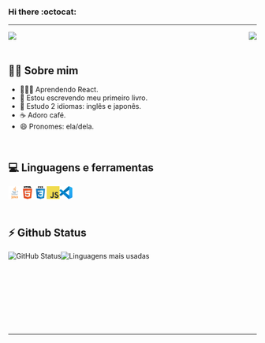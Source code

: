 ### Hi there :octocat:
---
<a target="_blank" href="mailto:analuizateixeirafernandes184@gmail.com">
  <img src="https://img.shields.io/badge/Gmail-D14836?style=for-the-badge&logo=gmail&logoColor=white" target="_blank">
</a>
<img src="https://c.tenor.com/WyJAvCGngM0AAAAC/aw-cute.gif" height="170px" align="right"/>
<br/>
<br/>

## 👩🏽 Sobre mim
 - 👩🏽‍💻 Aprendendo React.
 - 📖 Estou escrevendo meu primeiro livro.
 - 💬 Estudo 2 idiomas: inglês e japonês.
 - ☕ Adoro café.
 - 😄 Pronomes: ela/dela.

<br/>

## 💻 Linguagens e ferramentas
<img align="left" alt="Java" width="26px" src="https://raw.githubusercontent.com/github/explore/80688e429a7d4ef2fca1e82350fe8e3517d3494d/topics/java/java.png" />
<img align="left" alt="HTML" width="26px" src="https://raw.githubusercontent.com/github/explore/80688e429a7d4ef2fca1e82350fe8e3517d3494d/topics/html/html.png" />
<img align="left" alt="CSS" width="26px" src="https://raw.githubusercontent.com/github/explore/80688e429a7d4ef2fca1e82350fe8e3517d3494d/topics/css/css.png" />
<img align="left" alt="javascript" width="26px" src="https://raw.githubusercontent.com/github/explore/80688e429a7d4ef2fca1e82350fe8e3517d3494d/topics/javascript/javascript.png" />
<img align="left" alt="Visual Studio Code" width="26px" src="https://raw.githubusercontent.com/github/explore/80688e429a7d4ef2fca1e82350fe8e3517d3494d/topics/visual-studio-code/visual-studio-code.png" />

<br/>
<br/>
<br/>

## ⚡ Github Status
<img align="left" alt="GitHub Status" src="https://github-readme-stats.vercel.app/api?username=analtfernandes&show_icons=true&hide_border=false&theme=tokyonight" />
<img align="left" alt="Linguagens mais usadas" src="https://github-readme-stats.vercel.app/api/top-langs/?username=analtfernandes&theme=tokyonight" />

<br/>
<br/>
<br/>
<br/>
<br/>
<br/>
<br/>
<br/>
<br/>

---
